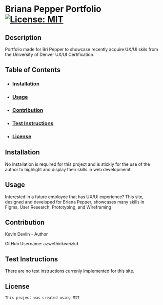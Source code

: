 # Briana Pepper Portfolio [![License: MIT](https://img.shields.io/badge/License-MIT-yellow.svg)](https://opensource.org/licenses/MIT)

## Description

Portfolio made for Bri Pepper to showcase recently acquire UX/UI skils from the University of Denver UX/UI Certification.

## Table of Contents

- ### [Installation](#installation)

- ### [Usage](#usage)

- ### [Contribution](#contribution)

- ### [Test Instructions](#testInstructions)

- ### [License](#License)

## Installation

No installation is required for this project and is stickly for the use of the author to highlight and display their skills in web developmemt.

## Usage

Interested in a future employee that has UX/UI experience? This site, designed and developed for Briana Pepper, showcases many skills in Figma, User Research, Prototyping, and Wireframing

## Contribution

Kevin Devlin - Author

GitHub Username:
azwethinkweizkd

## Test Instructions

There are no test instructions currenly implemented for this site.

## License

    This project was created using MIT

